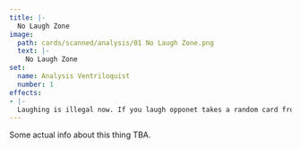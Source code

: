 ```yaml
---
title: |-
  No Laugh Zone
image: 
  path: cards/scanned/analysis/01 No Laugh Zone.png
  text: |-
    No Laugh Zone
set:
  name: Analysis Ventriloquist
  number: 1
effects: 
- |-
  Laughing is illegal now. If you laugh opponet takes a random card from your hand. Opponet = person across from you.
---
```

Some actual info about this thing TBA.

